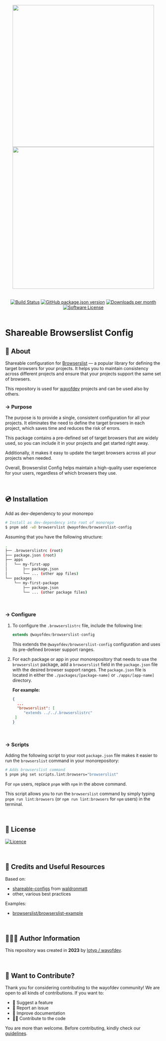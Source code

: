 <br>

<div align="center">
<img width="456" src="https://raw.githubusercontent.com/wayofdev/next-starter-tpl/master/assets/logo.gh-light-mode-only.png#gh-light-mode-only">
<img width="456" src="https://raw.githubusercontent.com/wayofdev/next-starter-tpl/master/assets/logo.gh-dark-mode-only.png#gh-dark-mode-only">
</div>

<br>

<br>

<div align="center">
<a href="https://actions-badge.atrox.dev/wayofdev/npm-shareable-configs/goto"><img alt="Build Status" src="https://img.shields.io/endpoint.svg?url=https%3A%2F%2Factions-badge.atrox.dev%2Fwayofdev%2Fnext-starter-tpl%2Fbadge&style=flat-square"/></a>
<a href="https://www.npmjs.com/package/@wayofdev/browserslist-config"><img alt="GitHub package.json version" src="https://img.shields.io/npm/v/@wayofdev/browserslist-config?style=flat-square"></a>
<a href="https://www.npmjs.com/package/@wayofdev/browserslist-config?activeTab=versions"><img alt="Downloads per month" src="https://img.shields.io/npm/dm/@wayofdev/browserslist-config?style=flat-square"></a>
<a href="LICENSE.md"><img src="https://img.shields.io/github/license/wayofdev/npm-shareable-configs.svg?style=flat-square&color=blue" alt="Software License"/></a>
</div>

<br>

# Shareable Browserslist Config

## 📄 About

Shareable configuration for [Browserslist](https://github.com/browserslist/browserslist) — a popular library for defining the target browsers for your projects. It helps you to maintain consistency across different projects and ensure that your projects support the same set of browsers.

This repository is used for [wayofdev](https://github.com/wayofdev) projects and can be used also by others.

### → Purpose

The purpose is to provide a single, consistent configuration for all your projects. It eliminates the need to define the target browsers in each project, which saves time and reduces the risk of errors.

This package contains a pre-defined set of target browsers that are widely used, so you can include it in your projects and get started right away.

Additionally, it makes it easy to update the target browsers across all your projects when needed.

Overall, Browserslist Config helps maintain a high-quality user experience for your users, regardless of which browsers they use.

<br>

## 💿 Installation

Add as dev-dependency to your monorepo

```bash
# Install as dev-dependency into root of monorepo
$ pnpm add -wD browserslist @wayofdev/browserslist-config
```

Assuming that you have the following structure:

```bash
.
├── .browserslistrc (root)
├── package.json (root)
├── apps
│   └── my-first-app
│       ├── package.json
│       └── ... (other app files)
└── packages
    └── my-first-package
        ├── package.json
        └── ... (other package files)
```

<br>

### → Configure

1. To configure the `.browserslistrc` file, include the following line:

   ```typescript
   extends @wayofdev/browserslist-config
   ```

   This extends the `@wayofdev/browserslist-config` configuration and uses its pre-defined browser support ranges.

2. For each package or app in your monorepository that needs to use the `browserslist` package, add a `browserslist` field in the `package.json` file with the desired browser support ranges. The `package.json` file is located in either the `./packages/[package-name]` or `./apps/[app-name]` directory.

   **For example:**

   ```json
   {
     ...
     "browserslist": [
     	"extends ../../.browserslistrc"
   	]
   }
   ```

<br>

### → Scripts

Adding the following script to your root `package.json` file makes it easier to run the `browserslist` command in your monorepository:

```bash
# Adds browserslist command
$ pnpm pkg set scripts.lint:browsers="browserslist"
```

For `npm` users, replace `pnpm` with `npm` in the above command.

This script allows you to run the `browserslist` command by simply typing `pnpm run lint:browsers` (or `npm run lint:browsers` for `npm` users) in the terminal.

<br>

## 🤝 License

[![Licence](https://img.shields.io/github/license/wayofdev/npm-shareable-configs?style=for-the-badge&color=blue)](./LICENSE)

<br>

## 🧱 Credits and Useful Resources

Based on:

- [shareable-configs](https://github.com/waldronmatt/shareable-configs) from [waldronmatt](https://github.com/waldronmatt)
- other, various best practices

Examples:

- [browserslist/browserslist-example](https://github.com/browserslist/browserslist-example#eslint)

<br>

## 🙆🏼‍♂️ Author Information

This repository was created in **2023** by [lotyp / wayofdev](https://github.com/wayofdev).

<br>

## 🙌 Want to Contribute?

Thank you for considering contributing to the wayofdev community!
We are open to all kinds of contributions. If you want to:

- 🤔 Suggest a feature
- 🐛 Report an issue
- 📖 Improve documentation
- 👨‍💻 Contribute to the code

You are more than welcome. Before contributing, kindly check our [guidelines](https://next-starter-tpl-docs.wayof.dev/contribution).

